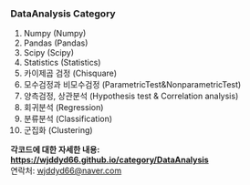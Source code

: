 ### DataAnalysis Category
1. Numpy (Numpy)
2. Pandas (Pandas)
3. Scipy (Scipy)
4. Statistics (Statistics)
5. 카이제곱 검정 (Chisquare)
6. 모수검정과 비모수검정 (ParametricTest&NonparametricTest)
7. 양측검정, 상관분석 (Hypothesis test & Correlation analysis)
8. 회귀분석 (Regression)
9. 분류분석 (Classification)
10. 군집화 (Clustering)

**각코드에 대한 자세한 내용: <https://wjddyd66.github.io/category/DataAnalysis>**  
연락처: wjddyd66@naver.com  